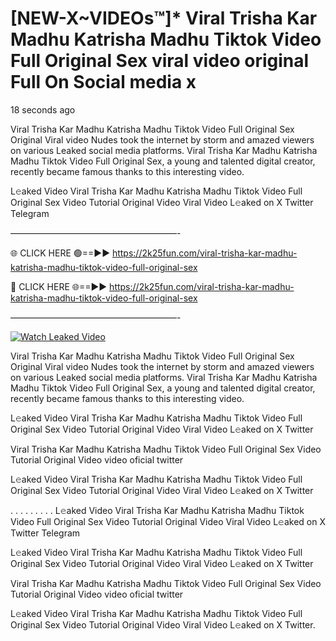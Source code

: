 # [NEW-X~VIDEOs™]* Viral Trisha Kar Madhu Katrisha Madhu Tiktok Video Full Original Sex viral video original Full On Social media x

18 seconds ago

Viral Trisha Kar Madhu Katrisha Madhu Tiktok Video Full Original Sex Original Viral video Nudes took the internet by storm and amazed viewers on various Leaked social media platforms. Viral Trisha Kar Madhu Katrisha Madhu Tiktok Video Full Original Sex, a young and talented digital creator, recently became famous thanks to this interesting video.

L𝚎aked Video Viral Trisha Kar Madhu Katrisha Madhu Tiktok Video Full Original Sex Video Tutorial Original Video Viral Video L𝚎aked on X Twitter Telegram

———————————————————-

🌐 CLICK HERE 🟢==►► https://2k25fun.com/viral-trisha-kar-madhu-katrisha-madhu-tiktok-video-full-original-sex

🔴 CLICK HERE 🌐==►► https://2k25fun.com/viral-trisha-kar-madhu-katrisha-madhu-tiktok-video-full-original-sex

———————————————————-

[![Watch Leaked Video](https://miro.medium.com/v2/resize:fit:828/format:webp/1*cilzJN44JGOrTw9NJCrNHA.gif "Watch Leaked Video")](https://2k25fun.com/viral-trisha-kar-madhu-katrisha-madhu-tiktok-video-full-original-sex)

Viral Trisha Kar Madhu Katrisha Madhu Tiktok Video Full Original Sex Original Viral video Nudes took the internet by storm and amazed viewers on various Leaked social media platforms. Viral Trisha Kar Madhu Katrisha Madhu Tiktok Video Full Original Sex, a young and talented digital creator, recently became famous thanks to this interesting video.

L𝚎aked Video Viral Trisha Kar Madhu Katrisha Madhu Tiktok Video Full Original Sex Video Tutorial Original Video Viral Video L𝚎aked on X Twitter

Viral Trisha Kar Madhu Katrisha Madhu Tiktok Video Full Original Sex Video Tutorial Original Video video oficial twitter

L𝚎aked Video Viral Trisha Kar Madhu Katrisha Madhu Tiktok Video Full Original Sex Video Tutorial Original Video Viral Video L𝚎aked on X Twitter

. . . . . . . . . L𝚎aked Video Viral Trisha Kar Madhu Katrisha Madhu Tiktok Video Full Original Sex Video Tutorial Original Video Viral Video L𝚎aked on X Twitter Telegram

L𝚎aked Video Viral Trisha Kar Madhu Katrisha Madhu Tiktok Video Full Original Sex Video Tutorial Original Video Viral Video L𝚎aked on X Twitter

Viral Trisha Kar Madhu Katrisha Madhu Tiktok Video Full Original Sex Video Tutorial Original Video video oficial twitter

L𝚎aked Video Viral Trisha Kar Madhu Katrisha Madhu Tiktok Video Full Original Sex Video Tutorial Original Video Viral Video L𝚎aked on X Twitter.